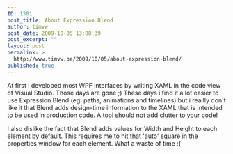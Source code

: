 ```yaml
---
ID: 1301
post_title: About Expression Blend
author: timvw
post_date: 2009-10-05 13:08:39
post_excerpt: ""
layout: post
permalink: >
  http://www.timvw.be/2009/10/05/about-expression-blend/
published: true
---
```

<p>At first i developed most WPF interfaces by writing XAML in the code view of Visual Studio. Those days are gone ;) These days i find it a lot easier to use Expression Blend (eg: paths, animations and timelines) but i reallly don't like it that Blend adds design-time information to the XAML that is intended to be used in production code. A tool should not add clutter to your code!</p>

<p>I also dislike the fact that Blend adds values for Width and Height to each element by default. This requires me to hit that 'auto' square in the properties window for each element. What a waste of time :(</p>